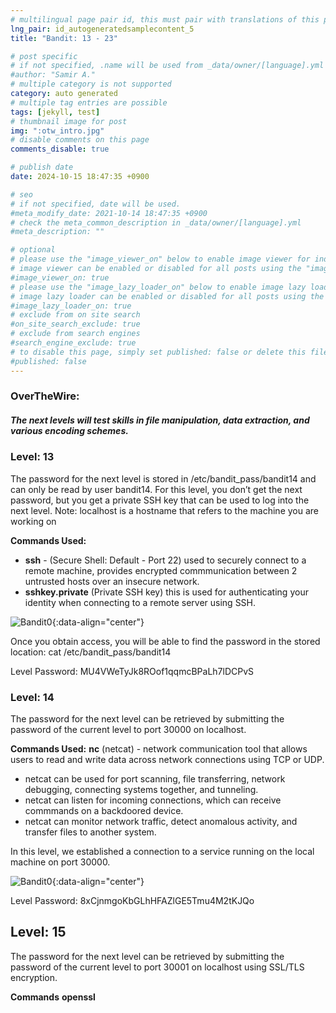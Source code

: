 ```yaml
---
# multilingual page pair id, this must pair with translations of this page. (This name must be unique)
lng_pair: id_autogeneratedsamplecontent_5
title: "Bandit: 13 - 23"

# post specific
# if not specified, .name will be used from _data/owner/[language].yml
#author: "Samir A."
# multiple category is not supported
category: auto generated
# multiple tag entries are possible
tags: [jekyll, test]
# thumbnail image for post
img: ":otw_intro.jpg"
# disable comments on this page
comments_disable: true

# publish date
date: 2024-10-15 18:47:35 +0900

# seo
# if not specified, date will be used.
#meta_modify_date: 2021-10-14 18:47:35 +0900
# check the meta_common_description in _data/owner/[language].yml
#meta_description: ""

# optional
# please use the "image_viewer_on" below to enable image viewer for individual pages or posts (_posts/ or [language]/_posts folders).
# image viewer can be enabled or disabled for all posts using the "image_viewer_posts: true" setting in _data/conf/main.yml.
#image_viewer_on: true
# please use the "image_lazy_loader_on" below to enable image lazy loader for individual pages or posts (_posts/ or [language]/_posts folders).
# image lazy loader can be enabled or disabled for all posts using the "image_lazy_loader_posts: true" setting in _data/conf/main.yml.
#image_lazy_loader_on: true
# exclude from on site search
#on_site_search_exclude: true
# exclude from search engines
#search_engine_exclude: true
# to disable this page, simply set published: false or delete this file
#published: false
---
```

### OverTheWire: 
##### The next levels will test skills in file manipulation, data extraction, and various encoding schemes.

### Level: 13 
The password for the next level is stored in /etc/bandit_pass/bandit14 and can only be read by user bandit14. For this level, you don’t get the next password, but you get a private SSH key that can be used to log into the next level. Note: localhost is a hostname that refers to the machine you are working on

**Commands Used:** 
- **ssh** - (Secure Shell: Default - Port 22) used to securely connect to a remote machine, provides encrypted commmunication between 2 untrusted hosts over an insecure network.   
- **sshkey.private** (Private SSH key) this is used for authenticating your identity when connecting to a remote server using SSH.

![Bandit0](:bandit_13.3.png){:data-align="center"}

Once you obtain access, you will be able to find the password in the stored location:  cat /etc/bandit_pass/bandit14 

Level Password: MU4VWeTyJk8ROof1qqmcBPaLh7lDCPvS

### Level: 14 
The password for the next level can be retrieved by submitting the password of the current level to port 30000 on localhost.

**Commands Used:** 
**nc** (netcat) - network communication tool that allows users to read and write data across network connections using TCP or UDP.
- netcat can be used for port scanning, file transferring, network debugging, connecting systems together, and tunneling.
- netcat can listen for incoming connections, which can receive commmands on a backdoored device.
- netcat can monitor network traffic, detect anomalous activity, and transfer files to another system.

In this level, we established a connection to a service running on the local machine on port 30000.

![Bandit0](:bandit_14.png){:data-align="center"}

Level Password: 8xCjnmgoKbGLhHFAZlGE5Tmu4M2tKJQo

## Level: 15
The password for the next level can be retrieved by submitting the password of the current level to port 30001 on localhost using SSL/TLS encryption.

**Commands**
**openssl**


